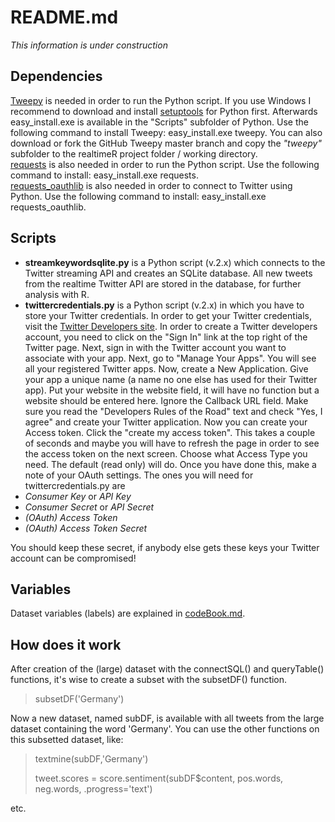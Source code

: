 README.md
==========

_This information is under construction_

## Dependencies

[Tweepy](https://github.com/tweepy/tweepy) is needed in order to run the Python script. If you use Windows I recommend to download and install [setuptools]('https://pypi.python.org/pypi/setuptools') for Python first. Afterwards easy_install.exe is available in the "Scripts" subfolder of Python. Use the following command to install Tweepy: easy_install.exe tweepy. You can also download or fork the GitHub Tweepy master branch and copy the _"tweepy"_ subfolder to the realtimeR project folder / working directory.<br>
[requests](https://pypi.python.org/pypi/requests) is also needed in order to run the Python script. Use the following command to install: easy_install.exe requests.<br>
[requests_oauthlib](https://pypi.python.org/pypi/requests) is also needed in order to connect to Twitter using Python. Use the following command to install: easy_install.exe requests_oauthlib.<br>

## Scripts
* __streamkeywordsqlite.py__ is a Python script (v.2.x) which connects to the Twitter streaming API and creates an SQLite database. All new tweets from the realtime Twitter API are stored in the database, for further analysis with R.
* __twittercredentials.py__ is a Python script (v.2.x) in which you have to store your Twitter credentials. In order to get your Twitter credentials, visit the [Twitter Developers site](http://dev.twitter.com). In order to create a Twitter developers account, you need to click on the "Sign In" link at the top right of the Twitter page. Next, sign in with the Twitter account you want to associate with your app. Next, go to "Manage Your Apps". You will see all your registered Twitter apps. Now, create a New Application. Give your app a unique name (a name no one else has used for their Twitter app). Put your website in the website field, it will have no function but a website should be entered here. Ignore the Callback URL field. Make sure you read the "Developers Rules of the Road" text and check "Yes, I agree" and create your Twitter application. Now you can create your Access token. Click the "create my access token". This takes a couple of seconds and maybe you will have to refresh the page in order to see the access token on the next screen. Choose what Access Type you need. The default (read only) will do. Once you have done this, make a note of your OAuth settings. The ones you will need for twittercredentials.py are 
* _Consumer Key_ or _API Key_
* _Consumer Secret_ or _API Secret_
* _(OAuth) Access Token_
* _(OAuth) Access Token Secret_

You should keep these secret, if anybody else gets these keys your Twitter account can be compromised!

## Variables
Dataset variables (labels) are explained in [codeBook.md](https://github.com/digistam/realtimeR/blob/master/CodeBook.md).

## How does it work
After creation of the (large) dataset with the connectSQL() and queryTable() functions, it's wise to create a subset with the subsetDF() function.

> subsetDF('Germany')

Now a new dataset, named subDF, is available with all tweets from the large dataset containing the word 'Germany'. You can use the other functions on this subsetted dataset, like:

> textmine(subDF,'Germany')
>
> tweet.scores = score.sentiment(subDF$content, pos.words, neg.words, .progress='text')

etc.
